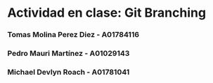 # Actividad en clase: Git Branching
### Tomas Molina Perez Diez - A01784116
### Pedro Mauri Martínez - A01029143
### Michael Devlyn Roach - A01781041

